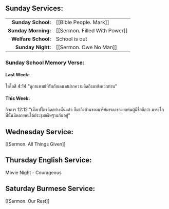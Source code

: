 ## Sunday Services:
| | |
| --:|:-- |
| **Sunday School:**  |  [[Bible People. Mark]]
| **Sunday Morning:** |  [[Sermon. Filled With Power]]
| **Welfare School:** |  School is out
| **Sunday Night:**   |  [[Sermon. Owe No Man]]

### Sunday School Memory Verse:
#### Last Week: 
โคโลสี 4:14 "ลูกาแพทย์ที่รักกับเดมาสฝากความคิดถึงมายังพวกท่าน"
#### This Week:
กิจการ 12:12 "เมื่อเปโตรคิดอย่างนั้นแล้ว ก็มาถึงบ้านของมารีย์มารดาของยอห์นผู้มีชื่ออีกว่า มาระโก ที่นั่นมีหลายคนได้ประชุมอธิษฐานกันอยู่"
## Wednesday Service:
[[Sermon. All Things Given]]
## Thursday English Service:
Movie Night - Courageous
## Saturday Burmese Service:
[[Sermon. Our Rest]]